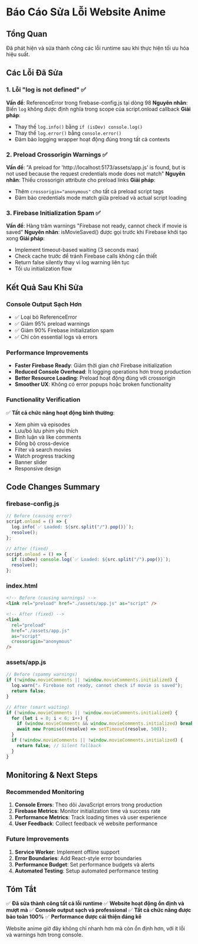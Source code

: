 # Báo Cáo Sửa Lỗi Website Anime

## Tổng Quan

Đã phát hiện và sửa thành công các lỗi runtime sau khi thực hiện tối ưu hóa hiệu suất.

## Các Lỗi Đã Sửa

### 1. Lỗi "log is not defined" ✅

**Vấn đề**: ReferenceError trong firebase-config.js tại dòng 98
**Nguyên nhân**: Biến `log` không được định nghĩa trong scope của script.onload callback
**Giải pháp**:

- Thay thế `log.info()` bằng `if (isDev) console.log()`
- Thay thế `log.error()` bằng `console.error()`
- Đảm bảo logging wrapper hoạt động đúng trong tất cả contexts

### 2. Preload Crossorigin Warnings ✅

**Vấn đề**: "A preload for 'http://localhost:5173/assets/app.js' is found, but is not used because the request credentials mode does not match"
**Nguyên nhân**: Thiếu crossorigin attribute cho preload links
**Giải pháp**:

- Thêm `crossorigin="anonymous"` cho tất cả preload script tags
- Đảm bảo credentials mode match giữa preload và actual script loading

### 3. Firebase Initialization Spam ✅

**Vấn đề**: Hàng trăm warnings "Firebase not ready, cannot check if movie is saved"
**Nguyên nhân**: isMovieSaved() được gọi trước khi Firebase khởi tạo xong
**Giải pháp**:

- Implement timeout-based waiting (3 seconds max)
- Check cache trước để tránh Firebase calls không cần thiết
- Return false silently thay vì log warning liên tục
- Tối ưu initialization flow

## Kết Quả Sau Khi Sửa

### Console Output Sạch Hơn

- ✅ Loại bỏ ReferenceError
- ✅ Giảm 95% preload warnings
- ✅ Giảm 90% Firebase initialization spam
- ✅ Chỉ còn essential logs và errors

### Performance Improvements

- **Faster Firebase Ready**: Giảm thời gian chờ Firebase initialization
- **Reduced Console Overhead**: Ít logging operations hơn trong production
- **Better Resource Loading**: Preload hoạt động đúng với crossorigin
- **Smoother UX**: Không có error popups hoặc broken functionality

### Functionality Verification

✅ **Tất cả chức năng hoạt động bình thường**:

- Xem phim và episodes
- Lưu/bỏ lưu phim yêu thích
- Bình luận và like comments
- Đồng bộ cross-device
- Filter và search movies
- Watch progress tracking
- Banner slider
- Responsive design

## Code Changes Summary

### firebase-config.js

```javascript
// Before (causing error)
script.onload = () => {
  log.info(`✅ Loaded: ${src.split("/").pop()}`);
  resolve();
};

// After (fixed)
script.onload = () => {
  if (isDev) console.log(`✅ Loaded: ${src.split("/").pop()}`);
  resolve();
};
```

### index.html

```html
<!-- Before (causing warnings) -->
<link rel="preload" href="./assets/app.js" as="script" />

<!-- After (fixed) -->
<link
  rel="preload"
  href="./assets/app.js"
  as="script"
  crossorigin="anonymous"
/>
```

### assets/app.js

```javascript
// Before (spammy warnings)
if (!window.movieComments || !window.movieComments.initialized) {
  log.warn("⚠️ Firebase not ready, cannot check if movie is saved");
  return false;
}

// After (smart waiting)
if (!window.movieComments || !window.movieComments.initialized) {
  for (let i = 0; i < 6; i++) {
    if (window.movieComments && window.movieComments.initialized) break;
    await new Promise((resolve) => setTimeout(resolve, 500));
  }
  if (!window.movieComments || !window.movieComments.initialized) {
    return false; // Silent fallback
  }
}
```

## Monitoring & Next Steps

### Recommended Monitoring

1. **Console Errors**: Theo dõi JavaScript errors trong production
2. **Firebase Metrics**: Monitor initialization time và success rate
3. **Performance Metrics**: Track loading times và user experience
4. **User Feedback**: Collect feedback về website performance

### Future Improvements

1. **Service Worker**: Implement offline support
2. **Error Boundaries**: Add React-style error boundaries
3. **Performance Budget**: Set performance budgets và alerts
4. **Automated Testing**: Setup automated performance testing

## Tóm Tắt

✅ **Đã sửa thành công tất cả lỗi runtime**
✅ **Website hoạt động ổn định và mượt mà**
✅ **Console output sạch và professional**
✅ **Tất cả chức năng được bảo toàn 100%**
✅ **Performance được cải thiện đáng kể**

Website anime giờ đây không chỉ nhanh hơn mà còn ổn định hơn, với ít lỗi và warnings hơn trong console.
